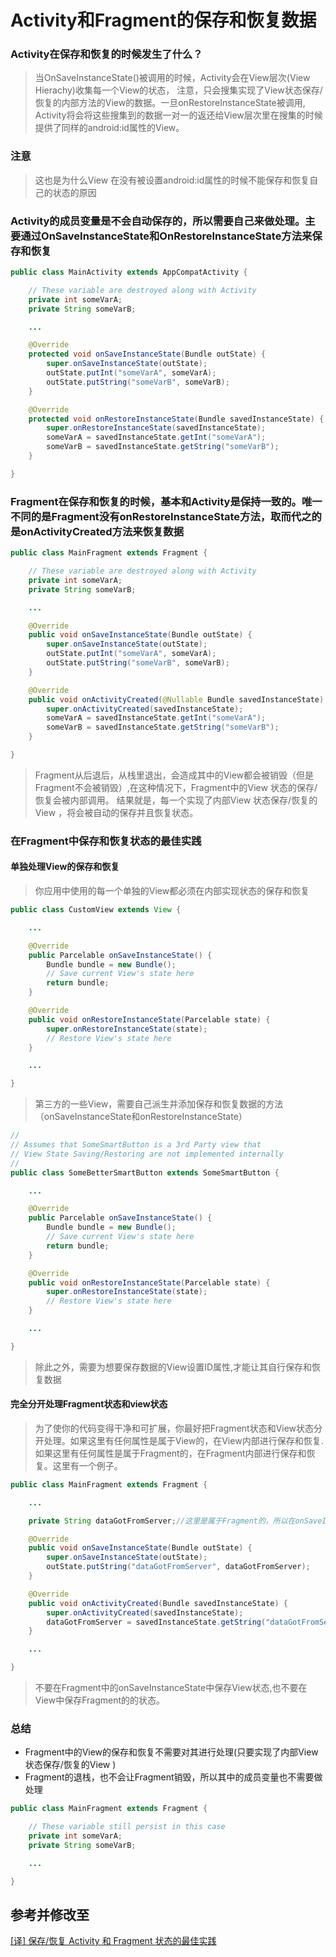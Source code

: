 # Activity和Fragment的保存和恢复数据
### Activity在保存和恢复的时候发生了什么？
>当OnSaveInstanceState()被调用的时候，Activity会在View层次(View Hierachy)收集每一个View的状态，
>注意，只会搜集实现了View状态保存/恢复的内部方法的View的数据。一旦onRestoreInstanceState被调用,
>Activity将会将这些搜集到的数据一对一的返还给View层次里在搜集的时候提供了同样的android:id属性的View。
### 注意
>这也是为什么View 在没有被设置android:id属性的时候不能保存和恢复自己的状态的原因
### Activity的成员变量是不会自动保存的，所以需要自己来做处理。主要通过OnSaveInstanceState和OnRestoreInstanceState方法来保存和恢复
```java
public class MainActivity extends AppCompatActivity {

    // These variable are destroyed along with Activity
    private int someVarA;
    private String someVarB;

    ...

    @Override
    protected void onSaveInstanceState(Bundle outState) {
        super.onSaveInstanceState(outState);
        outState.putInt("someVarA", someVarA);
        outState.putString("someVarB", someVarB);
    }

    @Override
    protected void onRestoreInstanceState(Bundle savedInstanceState) {
        super.onRestoreInstanceState(savedInstanceState);
        someVarA = savedInstanceState.getInt("someVarA");
        someVarB = savedInstanceState.getString("someVarB");
    }

}
```
### Fragment在保存和恢复的时候，基本和Activity是保持一致的。唯一不同的是Fragment没有onRestoreInstanceState方法，取而代之的是onActivityCreated方法来恢复数据
```java
public class MainFragment extends Fragment {

    // These variable are destroyed along with Activity
    private int someVarA;
    private String someVarB;

    ...

    @Override
    public void onSaveInstanceState(Bundle outState) {
        super.onSaveInstanceState(outState);
        outState.putInt("someVarA", someVarA);
        outState.putString("someVarB", someVarB);
    }

    @Override
    public void onActivityCreated(@Nullable Bundle savedInstanceState) {
        super.onActivityCreated(savedInstanceState);
        someVarA = savedInstanceState.getInt("someVarA");
        someVarB = savedInstanceState.getString("someVarB");
    }

}
```
>Fragment从后退后，从栈里退出，会造成其中的View都会被销毁（但是Fragment不会被销毁）,在这种情况下，Fragment中的View 状态的保存/恢复会被内部调用。
>结果就是，每一个实现了内部View 状态保存/恢复的View ，将会被自动的保存并且恢复状态。
### 在Fragment中保存和恢复状态的最佳实践
#### 单独处理View的保存和恢复
>你应用中使用的每一个单独的View都必须在内部实现状态的保存和恢复
```java
public class CustomView extends View {

    ...

    @Override
    public Parcelable onSaveInstanceState() {
        Bundle bundle = new Bundle();
        // Save current View's state here
        return bundle;
    }

    @Override
    public void onRestoreInstanceState(Parcelable state) {
        super.onRestoreInstanceState(state);
        // Restore View's state here
    }

    ...

}
```
>第三方的一些View，需要自己派生并添加保存和恢复数据的方法（onSaveInstanceState和onRestoreInstanceState）
```java
//
// Assumes that SomeSmartButton is a 3rd Party view that
// View State Saving/Restoring are not implemented internally
//
public class SomeBetterSmartButton extends SomeSmartButton {

    ...

    @Override
    public Parcelable onSaveInstanceState() {
        Bundle bundle = new Bundle();
        // Save current View's state here
        return bundle;
    }

    @Override
    public void onRestoreInstanceState(Parcelable state) {
        super.onRestoreInstanceState(state);
        // Restore View's state here
    }

    ...

}
```
>除此之外，需要为想要保存数据的View设置ID属性,才能让其自行保存和恢复数据
#### 完全分开处理Fragment状态和view状态
>为了使你的代码变得干净和可扩展，你最好把Fragment状态和View状态分开处理。如果这里有任何属性是属于View的，在View内部进行保存和恢复.如果这里有任何属性是属于Fragment的，在Fragment内部进行保存和恢复。这里有一个例子。
```java
public class MainFragment extends Fragment {

    ...

    private String dataGotFromServer;//这里是属于Fragment的，所以在onSaveInstanceState中进行保存和恢复

    @Override
    public void onSaveInstanceState(Bundle outState) {
        super.onSaveInstanceState(outState);
        outState.putString("dataGotFromServer", dataGotFromServer);
    }

    @Override
    public void onActivityCreated(Bundle savedInstanceState) {
        super.onActivityCreated(savedInstanceState);
        dataGotFromServer = savedInstanceState.getString("dataGotFromServer");
    }

    ...

}
```
>不要在Fragment中的onSaveInstanceState中保存View状态,也不要在View中保存Fragment的的状态。
### 总结
* Fragment中的View的保存和恢复不需要对其进行处理(只要实现了内部View 状态保存/恢复的View )
* Fragment的退栈，也不会让Fragment销毁，所以其中的成员变量也不需要做处理
```java
public class MainFragment extends Fragment {

    // These variable still persist in this case
    private int someVarA;
    private String someVarB;

    ...

}
```
## 参考并修改至
[[译] 保存/恢复 Activity 和 Fragment 状态的最佳实践](https://segmentfault.com/a/1190000006691830)
